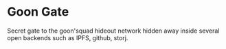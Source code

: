 # Goon Gate

Secret gate to the goon'squad hideout network hidden away inside several open backends such as IPFS, github, storj.
